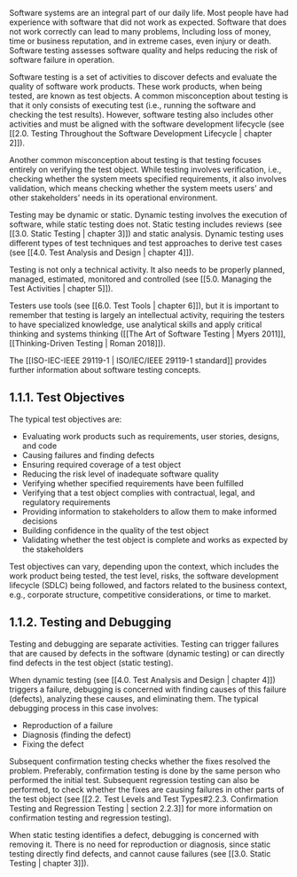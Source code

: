Software systems are an integral part of our daily life.  Most people have had experience with software that did not work as expected.  Software that does not work correctly can lead to many problems, Including loss of money, time or business reputation, and in extreme cases, even injury or death.  Software testing assesses software quality and helps reducing the risk of software failure in operation.

Software testing is a set of activities to discover defects and evaluate the quality of software work products.  These work products, when being tested, are known as test objects.  A common misconception about testing is that it only consists of executing test (i.e., running the software and checking the test results).  However, software testing also includes other activities and must be aligned with the software development lifecycle (see [[2.0.  Testing Throughout the Software Development Lifecycle | chapter 2]]).

Another common misconception about testing is that testing focuses entirely on verifying the test object.  While testing involves verification, i.e., checking whether the system meets specified requirements, it also involves validation, which means checking whether the system meets users' and other stakeholders' needs in its operational environment.

Testing may be dynamic or static.  Dynamic testing involves the execution of software, while static testing does not.  Static testing includes reviews (see [[3.0.  Static Testing | chapter 3]]) and static analysis.  Dynamic testing uses different types of test techniques and test approaches to derive test cases (see [[4.0.  Test Analysis and Design | chapter 4]]).

Testing is not only a technical activity.  It also needs to be properly planned, managed, estimated, monitored and controlled (see [[5.0.  Managing the Test Activities | chapter 5]]).

Testers use tools (see [[6.0.  Test Tools | chapter 6]]), but it is important to remember that testing is largely an intellectual activity, requiring the testers to have specialized knowledge, use analytical skills and apply critical thinking and systems thinking ([[The Art of Software Testing | Myers 2011]], [[Thinking-Driven Testing | Roman 2018]]).

The [[ISO-IEC-IEEE 29119-1 | ISO/IEC/IEEE 29119-1 standard]] provides further information about software testing concepts.

## 1.1.1. Test Objectives

The typical test objectives are:

* Evaluating work products such as requirements, user stories, designs, and code
* Causing failures and finding defects
* Ensuring required coverage of a test object
* Reducing the risk level of inadequate software quality
* Verifying whether specified requirements have been fulfilled
* Verifying that a test object complies with contractual, legal, and regulatory requirements
* Providing information to stakeholders to allow them to make informed decisions
* Building confidence in the quality of the test object
* Validating whether the test object is complete and works as expected by the stakeholders

Test objectives can vary, depending upon the context, which includes the work product being tested, the test level, risks, the software development lifecycle (SDLC) being followed, and factors related to the business context, e.g., corporate structure, competitive considerations, or time to market.

## 1.1.2. Testing and Debugging

Testing and debugging are separate activities.  Testing can trigger failures that are caused by defects in the software (dynamic testing) or can directly find defects in the test object (static testing).

When dynamic testing (see [[4.0.  Test Analysis and Design | chapter 4]]) triggers a failure, debugging is concerned with finding causes of this failure (defects), analyzing these causes, and eliminating them.  The typical debugging process in this case involves:

* Reproduction of a failure
* Diagnosis (finding the defect)
* Fixing the defect

Subsequent confirmation testing checks whether the fixes resolved the problem.  Preferably, confirmation testing is done by the same person who performed the initial test.  Subsequent regression testing can also be performed, to check whether the fixes are causing failures in other parts of the test object (see [[2.2.  Test Levels and Test Types#2.2.3. Confirmation Testing and Regression Testing | section 2.2.3]] for more information on confirmation testing and regression testing).

When static testing identifies a defect, debugging is concerned with removing it.  There is no need for reproduction or diagnosis, since static testing directly find defects, and cannot cause failures (see [[3.0.  Static Testing | chapter 3]]).